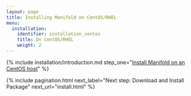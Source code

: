 ```yaml
---
layout: page
title: Installing Manifold on CentOS/RHEL
menu:
  installation:
    identifier: installation_centos
    title: On CentOS/RHEL
    weight: 2
---
```


{% include installation/introduction.md step_one="[Install Manifold on an CentOS host](install.html)" %}

{% include pagination.html
    next_label="Next step: Download and Install Package"
    next_url="install.html"
%}
